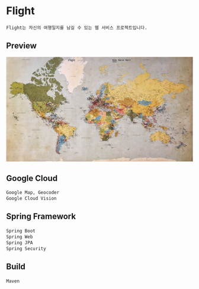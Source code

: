 # Flight
`Flight는 자신의 여행일지를 남길 수 있는 웹 서비스 프로젝트입니다.`

## Preview
![demo](https://github.com/korsejong/flight/blob/master/preview.gif)
## Google Cloud
```
Google Map, Geocoder
Google Cloud Vision
```
## Spring Framework
```
Spring Boot
Spring Web
Spring JPA
Spring Security
```
## Build
```
Maven
```
